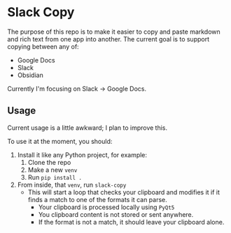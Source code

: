 # Slack Copy
The purpose of this repo is to make it easier to copy and paste markdown and rich text from one app into another. The current goal is to support copying between any of:
- Google Docs
- Slack
- Obsidian

Currently I'm focusing on Slack -> Google Docs.

## Usage
Current usage is a little awkward; I plan to improve this.

To use it at the moment, you should:
1. Install it like any Python project, for example:
    1. Clone the repo
    2. Make a new `venv`
    3. Run `pip install .`
2. From inside, that `venv`, run `slack-copy`
    - This will start a loop that checks your clipboard and modifies it if it finds a match to one of the formats it can parse.
        - Your clipboard is processed locally using `PyQt5`
        - You clipboard content is not stored or sent anywhere.
        - If the format is not a match, it should leave your clipboard alone.